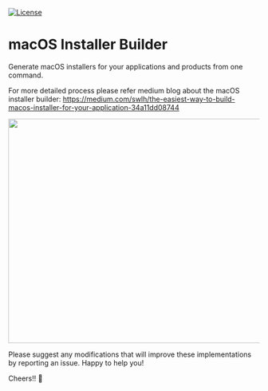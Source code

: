 [![License](https://img.shields.io/badge/License-Apache%202.0-blue.svg)](https://opensource.org/licenses/Apache-2.0)

# macOS Installer Builder
Generate macOS installers for your applications and products from one command.

For more detailed process please refer medium blog about the macOS installer builder: https://medium.com/swlh/the-easiest-way-to-build-macos-installer-for-your-application-34a11dd08744
<p align="center"> 
  <img src="https://cdn.dribbble.com/users/1161517/screenshots/7896076/apple-logo-animation.gif" width="600" height="450" />
</p>

Please suggest any modifications that will improve these implementations by reporting an issue. Happy to help you!

Cheers!! 🍺
